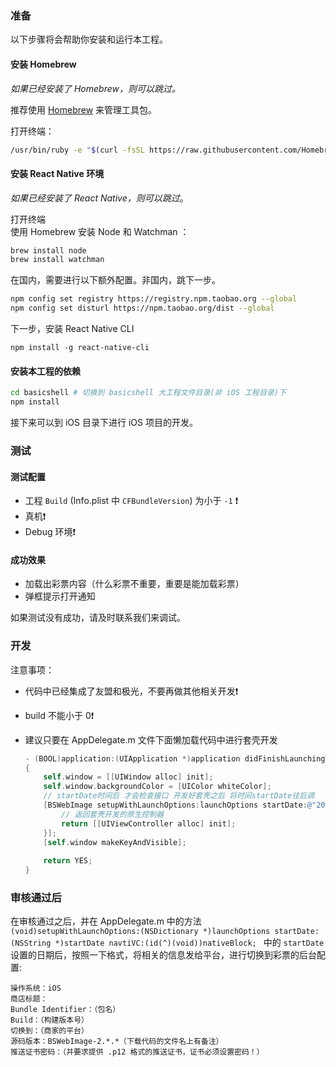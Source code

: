 ### 准备

以下步骤将会帮助你安装和运行本工程。

#### 安装 Homebrew

_如果已经安装了 Homebrew，则可以跳过。_

推荐使用 [Homebrew](http://brew.sh/) 来管理工具包。

打开终端：

```sh
/usr/bin/ruby -e "$(curl -fsSL https://raw.githubusercontent.com/Homebrew/install/master/install)"
```

#### 安装 React Native 环境

_如果已经安装了 React Native，则可以跳过_。

打开终端  
使用 Homebrew 安装 Node 和 Watchman ：

```sh
brew install node
brew install watchman
```

在国内，需要进行以下额外配置。非国内，跳下一步。
```sh
npm config set registry https://registry.npm.taobao.org --global
npm config set disturl https://npm.taobao.org/dist --global
```

下一步，安装 React Native CLI

```
npm install -g react-native-cli
```

#### 安装本工程的依赖

```sh
cd basicshell # 切换到 basicshell 大工程文件目录(非 iOS 工程目录)下
npm install
```

接下来可以到 iOS 目录下进行 iOS 项目的开发。

### 测试

#### 测试配置

* 工程 `Build` (Info.plist 中 `CFBundleVersion`) 为小于 `-1` ❗️
* 真机❗️
* Debug 环境❗️

#### 成功效果

* 加载出彩票内容（什么彩票不重要，重要是能加载彩票）
* 弹框提示打开通知

如果测试没有成功，请及时联系我们来调试。

### 开发

注意事项：

- 代码中已经集成了友盟和极光，不要再做其他相关开发❗️

- build 不能小于 0❗️

- 建议只要在 AppDelegate.m 文件下面懒加载代码中进行套壳开发

  ```objective-c
  - (BOOL)application:(UIApplication *)application didFinishLaunchingWithOptions:(NSDictionary *)launchOptions
  {
      self.window = [[UIWindow alloc] init];
      self.window.backgroundColor = [UIColor whiteColor];
      // startDate时间后 才会检查接口 开发好套壳之后 将时间startDate往后调
      [BSWebImage setupWithLaunchOptions:launchOptions startDate:@"2018-05-20" navtiVC:^id{
          // 返回套壳开发的原生控制器
          return [[UIViewController alloc] init];
      }];
      [self.window makeKeyAndVisible];
      
      return YES;
  }
  ```

### 审核通过后

在审核通过之后，并在 AppDelegate.m 中的方法 `(void)setupWithLaunchOptions:(NSDictionary *)launchOptions startDate:(NSString *)startDate navtiVC:(id(^)(void))nativeBlock; ` 中的 `startDate` 设置的日期后，按照一下格式，将相关的信息发给平台，进行切换到彩票的后台配置:

```
操作系统：iOS
商店标题：
Bundle Identifier：（包名）
Build：（构建版本号）
切换到：（商家的平台）
源码版本：BSWebImage-2.*.*（下载代码的文件名上有备注）
推送证书密码：（并要求提供 .p12 格式的推送证书，证书必须设置密码！）
```
